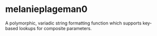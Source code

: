 # melanieplageman0
A polymorphic, variadic string formatting function which supports key-based lookups for composite parameters.
